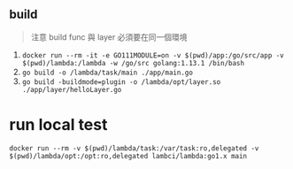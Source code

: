 ## build 
> 注意 build func 與 layer 必須要在同一個環境

1. `docker run --rm -it -e GO111MODULE=on -v $(pwd)/app:/go/src/app -v $(pwd)/lambda:/lambda -w /go/src golang:1.13.1 /bin/bash`
2. `go build -o /lambda/task/main ./app/main.go`
3. `go build -buildmode=plugin -o /lambda/opt/layer.so ./app/layer/helloLayer.go`

# run local test

```
docker run --rm -v $(pwd)/lambda/task:/var/task:ro,delegated -v $(pwd)/lambda/opt:/opt:ro,delegated lambci/lambda:go1.x main
```